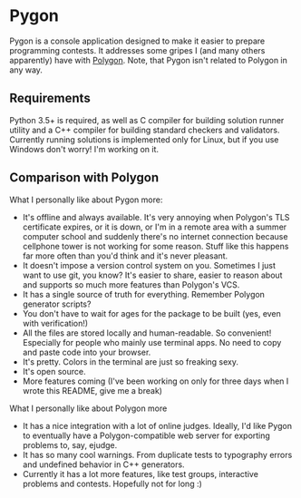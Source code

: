 # Pygon

Pygon is a console application designed to make it easier to prepare
programming contests. It addresses some gripes I (and many others apparently) have with
[Polygon](https://polygon.codeforces.com). Note, that Pygon isn't related to Polygon in any way.

## Requirements

Python 3.5+ is required, as well as C compiler for building
solution runner utility and a C++ compiler for building standard checkers
and validators.  Currently running solutions is implemented only for Linux,
but if you use Windows don't worry! I'm working on it.

## Comparison with Polygon

What I personally like about Pygon more:

 - It's offline and always available.
   It's very annoying when Polygon's TLS certificate expires, or it is down,
   or I'm in a remote area with a summer computer school and suddenly there's
   no internet connection because cellphone tower is not working for some reason.
   Stuff like this happens far more often than you'd think and it's never pleasant.
 - It doesn't impose a version control system on you.
   Sometimes I just want to use git, you know? It's easier to share,
   easier to reason about and supports so much more features than Polygon's VCS.
 - It has a single source of truth for everything. Remember Polygon generator scripts?
 - You don't have to wait for ages for the package to be built (yes, even with verification!)
 - All the files are stored locally and human-readable.
   So convenient! Especially for people who mainly use terminal apps.
   No need to copy and paste code into your browser.
 - It's pretty. Colors in the terminal are just so freaking sexy.
 - It's open source.
 - More features coming (I've been working on only for three days when I wrote this README, give me a break)

What I personally like about Polygon more

 - It has a nice integration with a lot of online judges.
   Ideally, I'd like Pygon to eventually have a Polygon-compatible web server for exporting problems
   to, say, ejudge.
 - It has so many cool warnings. From duplicate tests to typography errors and undefined
   behavior in C++ generators.
 - Currently it has a lot more features, like test groups, interactive problems and contests.
   Hopefully not for long :)
